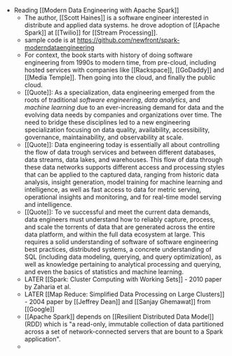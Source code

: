 - Reading [[Modern Data Engineering with Apache Spark]]
	- The author, [[Scott Haines]] is a software engineer interested in distribute and applied data systems. he drove adoption of [[Apache Spark]] at [[Twilio]] for [[Stream Processing]].
	- sample code is at https://github.com/newfront/spark-moderndataengineering
	- For context, the book starts with history of doing software engineering from 1990s to modern time, from pre-cloud, including hosted services with companies like [[Rackspace]], [[GoDaddy]] and [[Media Temple]]. Then going into the cloud, and finally the public cloud.
	- [[Quote]]: As a specialization, data engineering emerged from the roots of traditional *software engineering*, *data analytics*, and *machine learning* due to an ever-increasing demand for data and the evolving data needs by companies and organizations over time. The need to bridge these disciplines led to a new engineering specialization focusing on data quality, availability, accessibility, governance, maintainability, and observability at scale.
	- [[Quote]]: Data engineering today is essentially all about controlling the flow of data trough services and between different databases, data streams, data lakes, and warehouses. This flow of data through these data networks supports different access and processing styles that can be applied to the captured data, ranging from historic data analysis, insight generation, model training for machine learning and intelligence, as well as fast access to data for metric serving, operational insights and monitoring, and for real-time model serving and intelligence.
	- [[Quote]]: To ve successful and meet the current data demands, data engineers must understand how to reliably capture, process, and scale the torrents of data that are generated across the entire data platform, and within the full data ecosystem at large. This requires a solid understanding of software of software engineering best practices, distributed systems, a concrete understanding of SQL (including data modeling, querying, and query optimization), as well as knowledge pertaining to analytical processing and querying, and even the basics of statistics and machine learning.
	- LATER [[Spark: Cluster Computing with Working Sets]] - 2010 paper by Zaharia et al.
	- LATER [[Map Reduce: Simplified Data Processing on Large Clusters]] - 2004 paper by [[Jeffrey Dean]] and [[Sanjay Ghemawat]] from [[Google]]
	- [[Apache Spark]] depends on [[Resilient Distributed Data Model]] (RDD) which is "a read-only, immutable collection of data partitioned across a set of network-connected servers that are bount to a Spark application".
	-
